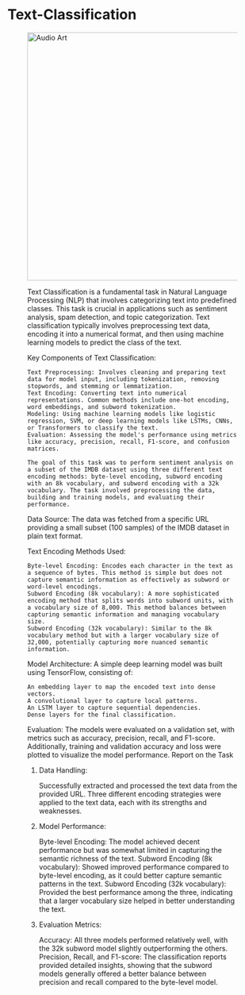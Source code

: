 # Text-Classification


<figure>
        <img src="https://thepythoncode.com/media/articles/text-classification-using-tensorflow-in-python.PNG" alt ="Audio Art" style='width:800px;height:500px;'>
        <figcaption>


Text Classification is a fundamental task in Natural Language Processing (NLP) that involves categorizing text into predefined classes. This task is crucial in applications such as sentiment analysis, spam detection, and topic categorization. Text classification typically involves preprocessing text data, encoding it into a numerical format, and then using machine learning models to predict the class of the text.

Key Components of Text Classification:

    Text Preprocessing: Involves cleaning and preparing text data for model input, including tokenization, removing stopwords, and stemming or lemmatization.
    Text Encoding: Converting text into numerical representations. Common methods include one-hot encoding, word embeddings, and subword tokenization.
    Modeling: Using machine learning models like logistic regression, SVM, or deep learning models like LSTMs, CNNs, or Transformers to classify the text.
    Evaluation: Assessing the model's performance using metrics like accuracy, precision, recall, F1-score, and confusion matrices.

    The goal of this task was to perform sentiment analysis on a subset of the IMDB dataset using three different text encoding methods: byte-level encoding, subword encoding with an 8k vocabulary, and subword encoding with a 32k vocabulary. The task involved preprocessing the data, building and training models, and evaluating their performance.

Data Source:
The data was fetched from a specific URL providing a small subset (100 samples) of the IMDB dataset in plain text format.

Text Encoding Methods Used:

    Byte-level Encoding: Encodes each character in the text as a sequence of bytes. This method is simple but does not capture semantic information as effectively as subword or word-level encodings.
    Subword Encoding (8k vocabulary): A more sophisticated encoding method that splits words into subword units, with a vocabulary size of 8,000. This method balances between capturing semantic information and managing vocabulary size.
    Subword Encoding (32k vocabulary): Similar to the 8k vocabulary method but with a larger vocabulary size of 32,000, potentially capturing more nuanced semantic information.

Model Architecture:
A simple deep learning model was built using TensorFlow, consisting of:

    An embedding layer to map the encoded text into dense vectors.
    A convolutional layer to capture local patterns.
    An LSTM layer to capture sequential dependencies.
    Dense layers for the final classification.

Evaluation:
The models were evaluated on a validation set, with metrics such as accuracy, precision, recall, and F1-score. Additionally, training and validation accuracy and loss were plotted to visualize the model performance.
Report on the Task

1. Data Handling:

    Successfully extracted and processed the text data from the provided URL.
    Three different encoding strategies were applied to the text data, each with its strengths and weaknesses.

2. Model Performance:

    Byte-level Encoding: The model achieved decent performance but was somewhat limited in capturing the semantic richness of the text.
    Subword Encoding (8k vocabulary): Showed improved performance compared to byte-level encoding, as it could better capture semantic patterns in the text.
    Subword Encoding (32k vocabulary): Provided the best performance among the three, indicating that a larger vocabulary size helped in better understanding the text.

3. Evaluation Metrics:

    Accuracy: All three models performed relatively well, with the 32k subword model slightly outperforming the others.
    Precision, Recall, and F1-score: The classification reports provided detailed insights, showing that the subword models generally offered a better balance between precision and recall compared to the byte-level model.
